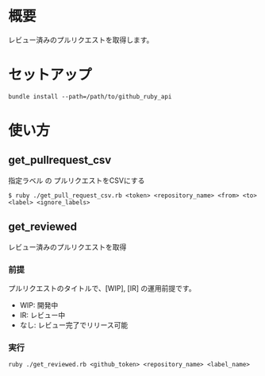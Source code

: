 # 概要

レビュー済みのプルリクエストを取得します。

# セットアップ

    bundle install --path=/path/to/github_ruby_api

# 使い方

## get_pullrequest_csv

指定ラベル の プルリクエストをCSVにする

```
$ ruby ./get_pull_request_csv.rb <token> <repository_name> <from> <to> <label> <ignore_labels>
```

## get_reviewed 

レビュー済みのプルリクエストを取得

### 前提

プルリクエストのタイトルで、[WIP], [IR] の運用前提です。

- WIP: 開発中
- IR: レビュー中
- なし: レビュー完了でリリース可能

### 実行

    ruby ./get_reviewed.rb <github_token> <repository_name> <label_name>

